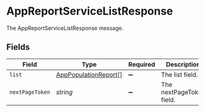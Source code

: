 # AppReportServiceListResponse

The AppReportServiceListResponse message.


## Fields

| Field                                                               | Type                                                                | Required                                                            | Description                                                         |
| ------------------------------------------------------------------- | ------------------------------------------------------------------- | ------------------------------------------------------------------- | ------------------------------------------------------------------- |
| `list`                                                              | [AppPopulationReport](../../models/shared/apppopulationreport.md)[] | :heavy_minus_sign:                                                  | The list field.                                                     |
| `nextPageToken`                                                     | *string*                                                            | :heavy_minus_sign:                                                  | The nextPageToken field.                                            |